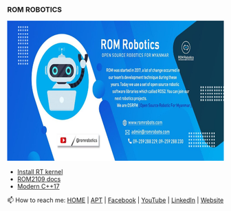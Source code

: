 ### ROM ROBOTICS
<img src="header.jpg" width="968" height="326" />

- <a href="https://github.com/ROM-robotics/ReadMe/blob/main/RealTime.md"> Install RT kernel</a>
- <a href="https://github.com/ROM-robotics/ReadMe/blob/main/rom2109_Readme.md"> ROM2109 docs</a>
- <a href="https://github.com/ROM-robotics/ReadMe/blob/main/ModernCpp_Readme.md"> Modern C++17</a>

📫 How to reach me: [HOME](https://rom-robotics.github.io/ROM-robotics) | [APT](https://rom-robotics.github.io/romrobotics.repo) | [Facebook](https://facebook.com/romrobots) |  [YouTube](https://www.youtube.com/c/romrobotics) | [LinkedIn](https://www.linkedin.com/in/pyae-soan-aung-ROM) | [Website](https://deepblueailab.com) 
